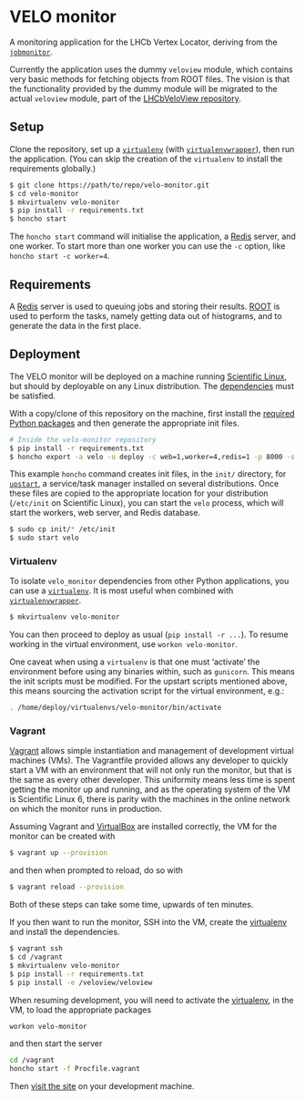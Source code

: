 # VELO monitor

A monitoring application for the LHCb Vertex Locator, deriving from the [`jobmonitor`](https://github.com/alexpearce/jobmonitor).

Currently the application uses the dummy `veloview` module, which contains very basic methods for fetching objects from ROOT files.
The vision is that the functionality provided by the dummy module will be migrated to the actual `veloview` module, part of the [LHCbVeloView repository](https://git.cern.ch/web/LHCbVeloView.git).

Setup
-----

Clone the repository, set up a [`virtualenv`](http://virtualenv.readthedocs.org/en/latest/) (with [`virtualenvwrapper`](http://virtualenvwrapper.readthedocs.org/en/latest/)), then run the application. (You can skip the creation of the `virtualenv` to install the requirements globally.)

```bash
$ git clone https://path/to/repo/velo-monitor.git
$ cd velo-monitor
$ mkvirtualenv velo-monitor
$ pip install -r requirements.txt
$ honcho start
```

The `honcho start` command will initialise the application, a [Redis](http://redis.io/) server, and one worker.
To start more than one worker you can use the `-c` option, like `honcho start -c worker=4`.

Requirements
------------

A [Redis](http://redis.io/) server is used to queuing jobs and storing their results.
[ROOT](http://root.cern.ch/) is used to perform the tasks, namely getting data out of histograms, and to generate the data in the first place.

Deployment
----------

The VELO monitor will be deployed on a machine running [Scientific Linux](https://www.scientificlinux.org/), but should by deployable on any Linux distribution. The [dependencies](#requirements) must be satisfied.

With a copy/clone of this repository on the machine, first install the [required Python packages](requirements.txt) and then generate the appropriate init files.

```bash
# Inside the velo-monitor repository
$ pip install -r requirements.txt
$ honcho export -a velo -u deploy -c web=1,worker=4,redis=1 -p 8000 -s /bin/bash upstart ./init
```

This example `honcho` command creates init files, in the `init/` directory, for [`upstart`](http://upstart.ubuntu.com/), a service/task manager installed on several distributions. Once these files are copied to the appropriate location for your distribution (`/etc/init` on Scientific Linux), you can start the `velo` process, which will start the workers, web server, and Redis database.

```bash
$ sudo cp init/* /etc/init
$ sudo start velo
```

### Virtualenv

To isolate `velo_monitor` dependencies from other Python applications, you can use a [`virtualenv`](http://virtualenv.readthedocs.org/en/latest/). It is most useful when combined with [`virtualenvwrapper`](http://virtualenvwrapper.readthedocs.org/en/latest/).

```bash
$ mkvirtualenv velo-monitor
```

You can then proceed to deploy as usual (`pip install -r ...`). To resume working in the virtual environment, use `workon velo-monitor`.

One caveat when using a `virtualenv` is that one must ‘activate’ the environment before using any binaries within, such as `gunicorn`. This means the init scripts must be modified. For the upstart scripts mentioned above, this means sourcing the activation script for the virtual environment, e.g.:

```bash
. /home/deploy/virtualenvs/velo-monitor/bin/activate
```

### Vagrant

[Vagrant](https://www.vagrantup.com/) allows simple instantiation and management of development virtual machines (VMs).
The Vagrantfile provided allows any developer to quickly start a VM with an environment that will not only run the monitor, but that is the same as every other developer.
This uniformity means less time is spent getting the monitor up and running, and as the operating system of the VM is Scientific Linux 6, there is parity with the machines in the online network on which the monitor runs in production.

Assuming Vagrant and [VirtualBox](https://www.virtualbox.org/) are installed correctly, the VM for the monitor can be created with

```bash
$ vagrant up --provision
```

and then when prompted to reload, do so with

```bash
$ vagrant reload --provision
```

Both of these steps can take some time, upwards of ten minutes.

If you then want to run the monitor, SSH into the VM, create the [virtualenv](http://www.virtualenv.org/) and install the dependencies.

```bash
$ vagrant ssh
$ cd /vagrant
$ mkvirtualenv velo-monitor
$ pip install -r requirements.txt
$ pip install -e /veloview/veloview
```

When resuming development, you will need to activate the [virtualenv](http://www.virtualenv.org/), in the VM, to load the appropriate packages

```bash
workon velo-monitor
```

and then start the server

```bash
cd /vagrant
honcho start -f Procfile.vagrant
```

Then [visit the site](http://localhost:5000/) on your development machine.
